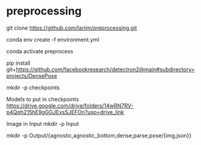# preprocessing

git clone https://github.com/lariim/preprocessing.git

conda env create -f environment.yml

conda activate preprocess

pip install git+https://github.com/facebookresearch/detectron2@main#subdirectory=projects/DensePose

mkdir -p checkpoints

Models to put in checkpoints
https://drive.google.com/drive/folders/14wRN7RV-p4Qqh215hE9gGGJExsSJEFOn?usp=drive_link

Image in Input
mkdir -p Input

mkdir -p Output/{agnostic,agnostic_bottom,dense,parse,pose/{img,json}}
